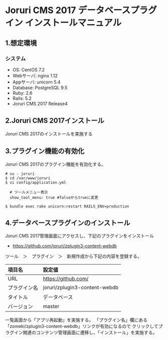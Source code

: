 # Joruri CMS 2017 データベースプラグイン インストールマニュアル

## 1.想定環境

### システム

* OS: CentOS 7.2
* Webサーバ: nginx 1.12
* Appサーバ: unicorn 5.4
* Database: PostgreSQL 9.5
* Ruby: 2.6
* Rails: 5.2
* Joruri CMS 2017 Release4

## 2.Joruri CMS 2017インストール

Joruri CMS 2017のインストールを実施する

## 3.プラグイン機能の有効化

Joruri CMS 2017のプラグイン機能を有効化する。

    # su - joruri
    $ cd /var/www/joruri
    $ vi config/application.yml
```
  # ツールメニュー表示
  show_tool_menu: true #falseからtrueに変更
```
    $ bundle exec rake unicorn:restart RAILS_ENV=production


## 4.データベースプラグインのインストール

Joruri CMS 2017管理画面にアクセスし、下記のプラグインをインストール

* https://github.com/joruri/zplugin3-content-webdb

ツール　＞　プラグイン　＞　新規作成から下記の内容を登録する。

|項目名|設定値|
|:----------|:---------------|
|URL|https://github.com/|
|プラグイン名|joruri/zplugin3-content-webdb|
|タイトル|データベース|
|バージョン|master|

一覧画面から「アプリ再起動」を実施する。
「プラグイン名」欄にある「zomeki/zplugin3-content-webdb」リンクが有効になるので
クリックしてプラグイン関連のコンテンツ管理画面に遷移し、「インストール」を実施する。
